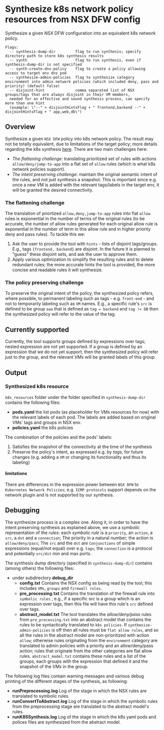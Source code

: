 # Synthesize k8s network policy resources from NSX DFW config

Synthesize a given NSX DFW configuration into an equivalent k8s network policy. 

```
Flags:
  -- synthesis-dump-dir         flag to run synthesis; specify directory path to store k8s synthesis results
  -- synth                      flag to run synthesis, even if synthesis-dump-dir is not specified
  -- synth-create-dns-policy    flag to create a policy allowing access to target env dns pod
  -- synthesize-admin-policies  flag to synthesize category environment into admin network policies (which included deny, pass and priority) (default false)
  -- disjoint-hint              comma separated list of NSX groups/tags that are always disjoint in their VM members, 
  needed for an effective and sound synthesis process, can specify more than one hint 
  (example: \"--" + disjointHintsFlag + " frontend,backend --" + disjointHintsFlag + " app,web,db\") 
```

## Overview
Synthesize a given `NSX DFW` policy into k8s network policy.
The result may not be totally equivalent, due to limitations of the target policy; more details regarding the k8s synthesis [here](#limitation).
There are two main challenges here: 
* *The flattening challenge*: translating prioritized set of rules with actions `allow/deny/jump-to-app` into a flat set of  `allow` rules (which is what k8s network policies support).
* *The intent preserving challenge*: maintain the original semantic intent of the rules, and not just synthesis a snapshot. 
This is important since e.g. once a new VM is added with the relevant tags/labels in the target env, 
it will be granted the desired connectivity.

### The flattening challenge
The translation of priortized `allow,deny,jump-to-app` rules into flat `allow` rules is exponential in the number of terms of the
original rules (to be accurate, the number of allow rules generated for each original allow rule is
exponential in the number of term in this allow rule and in higher priority deny and pass rules). To tackle this we:
1. Ask the user to provide the tool with `hints` -  lists of disjoint tags/groups.
E.g., tags `{frontend, backend}` are disjoint.
In the future it is planned to "guess" these
disjoint sets, and ask the user to approve them.
2. Apply various optimization to simplify the resulting rules and to delete redundant rules; the more accurate hints the
tool is provided, the more concise and readable rules it will synthesize.  

### The policy preserving challenge
To preserve the original intent of the policy, the synthesized policy refers, where possible, to permanent labeling such
as tags - e.g. `front-end` - and not to temporarily labeling such as `VM` names. E.g., a specific rule's `src` is
 defined to be group `aaa` that is defined as `tag = backend` and `tag != DB` then the synthesized policy will refer to the value
of the tag.

## Currently supported
Currently, the tool supports groups defined by expressions over tags; nested expression are not yet supported.
If a group is defined 
by an expression that we do not yet support, then the synthesized policy will refer just to the group, and the 
relevant *VM*s will be granted labels of this group. 

## Output
### Synthesized k8s resource
`k8s_resources` folder under the folder specified in `synthesis-dump-dir` contains the following files:
* **pods.yaml** the list pods (as placeholder for VMs resources for now) with the relevant labels of each pod.
The labels are added based on original VMs' tags and groups in NSX env. 
* **policies.yaml** the k8s policies

The combination of the policies and the pods' labels:
1. Satisfies the snapshot of the connectivity at the time of the synthesis
2. Preserve the policy's intent, as expressed e.g. by *tags*, for future changes 
(e.g. adding a `VM` or changing its functionality and thus its labeling)


<a id="limitation"></a>
#### limitations
There are differences in the expression power between `NSX DFW` to `Kubernetes Network Policies`; e.g. `ICMP protocols`
support depends on the network plugin and is not supported by our synthesis. 

## Debugging
The synthesize process is a complex one. Along it, in order to have the intent preserving synthesis as explained above,
we use a *symbolic* representation of the *rules*: each *symbolic rule* is a `priority`, an `action`, a
`src`, a `dst` and a `connection`; The priority in a natural number; the action is `allow/deny/pass`; The `src` and the `dst` are `Conjunctions` of simple expressions 
(equal/not equal) over e.g. `tags`;  the `connection` is a protocol and potentially `src/dst` min and max ports.

The synthesis dump directory (specified in `synthesis-dump-dir`) contains (among others) the following files:
* under subdirectory **debug_dir**
  * **config.txt** Contains the NSX config as being read by the tool; this includes `VMs`, `groups` and `firewall rules`.
  * **pre_processing.txt** Contains the translation of the firewall rule into `symbolic rules` ; e.g., if a specific 
src is a group which is an expression over tags, then this file will have this rule's `src` defined over tags.
  * **abstract_model.txt** The tool translates the *allow/deny/pass* rules from `pre_processing.txt` into an abstract model that
    contains the rules to be syntactically translated to `k8s policies`. If `synthesize-admin-policies`  is off then all rules must
    be `flat allow rules`, and so all the rules in the abstract model are non-prioritized with action `allow`;
    otherwise rules originating from the `environment` category are translated to admin policies with
    a priority and an allow/deny/pass action; rules that originate from the other categories are flat allow rules.
  `abstract_model.txt` contains these rules and a list of the groups, each groups with the expression that defined
  it and the snapshot of the *VMs* in the group. 

 The following log files contain warning messages and various debug printing of the different stages
 of the synthesis, as following:

  * **runPreprocessing.log** Log of the stage in which the NSX rules are translated to symbolic rules.
  * **runConvertToAbstract.log** Log of the stage in which the symbolic rules from the preprocessing stage 
are translated to the abstract model's rules.  
  * **runK8SSynthesis.log** Log of the stage in which the k8s yaml pods and polices files are synthesized from 
the abstract model.
